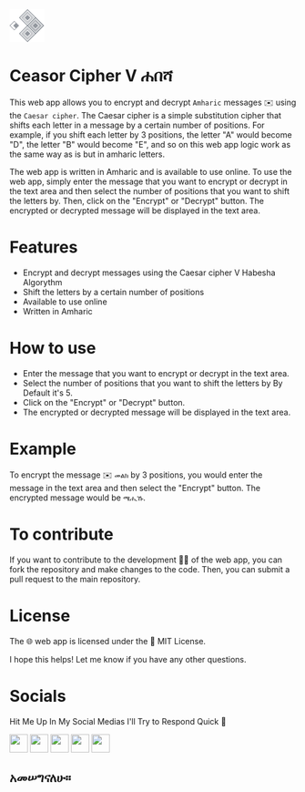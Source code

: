 ![](./assets/images/logo.png)

# Ceasor Cipher V ሐበሻ

This web app allows you to encrypt and decrypt `Amharic` messages ✉️ using the `Caesar cipher`. The Caesar cipher is a simple substitution cipher that shifts each letter in a message by a certain number of positions. For example, if you shift each letter by 3 positions, the letter "A" would become "D", the letter "B" would become "E", and so on this web app logic work as the same way as is but in amharic letters.

The web app is written in Amharic and is available to use online. To use the web app, simply enter the message that you want to encrypt or decrypt in the text area and then select the number of positions that you want to shift the letters by. Then, click on the "Encrypt" or "Decrypt" button. The encrypted or decrypted message will be displayed in the text area.

# Features

- Encrypt and decrypt messages using the Caesar cipher V Habesha Algorythm
- Shift the letters by a certain number of positions
- Available to use online
- Written in Amharic

# How to use

- Enter the message that you want to encrypt or decrypt in the text area.
- Select the number of positions that you want to shift the letters by By Default it's 5.
- Click on the "Encrypt" or "Decrypt" button.
- The encrypted or decrypted message will be displayed in the text area.

# Example

To encrypt the message ✉️ `መልክ` by 3 positions, you would enter the message in the text area and then select the "Encrypt" button. The encrypted message would be `ሜሒኹ`.

# To contribute

If you want to contribute to the development 🧑‍💻 of the web app, you can fork the repository and make changes to the code. Then, you can submit a pull request to the main repository.

# License

The 🌐 web app is licensed under the 🔑 MIT License.

I hope this helps! Let me know if you have any other questions.

# Socials
Hit Me Up In My Social Medias I'll Try to Respond Quick 🤗

<p align="left">

<a href="https://www.instagram.com/ato.codes/" target="_blank" rel="noreferrer"><img src="https://raw.githubusercontent.com/danielcranney/readme-generator/main/public/icons/socials/instagram.svg" width="32" height="32" /></a>
<a href="https://twitter.com/ato_codes" target="_blank" rel="noreferrer"><img src="https://raw.githubusercontent.com/danielcranney/readme-generator/main/public/icons/socials/twitter.svg" width="32" height="32" /></a>
<a href="https://t.me/bhk2ltt_mhcda" target="_blank" rel="noreferrer"><img src="https://upload.wikimedia.org/wikipedia/commons/8/82/Telegram_logo.svg" width="32" height="32" /></a>
<a href="https://www.tiktok.com/@ato.codes?lang=en" target="_blank" rel="noreferrer"><img src="https://www.edigitalagency.com.au/wp-content/uploads/TikTok-icon-glyph.png" width="32" height="32" /></a>
<a href="https://beamlaktadesse01.github.io/my_cv_site/" target="_blank" rel="noreferrer"><img src="https://www.pngmart.com/files/8/Website-Transparent-PNG.png" width="32" height="32" /></a>

</p>

## አመሠግናለሁ።
